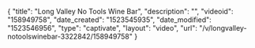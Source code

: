 {
    "title": "Long Valley No Tools Wine Bar",
    "description": "",
    "videoid": "158949758",
    "date_created": "1523545935",
    "date_modified": "1523546956",
    "type": "captivate",
    "layout": "video",
    "url": "\/v\/longvalley-notoolswinebar-3322842\/158949758"
}